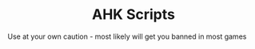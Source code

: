 <h1 align="center"> AHK Scripts </h1>

Use at your own caution - most likely will get you banned in most games

